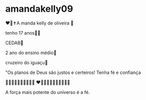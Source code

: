 # amandakelly09
❤️‍🔥✝️A manda kelly de oliveira 💟 

tenho 17 anos🍫🫶

CEDAB🪻

2 ano do ensino médio🥀

cruzeiro do iguaçu🌹

"Os planos de Deus são justos e certeiros! Tenha fé e confiança 

 🧡💛💚💙🩵💜🤎🖤🩶🤍       ❤️🧡💛💚💙🩵💜🤎🖤🩶🤍
 
 A força mais potente do universo é a fé.
                    

